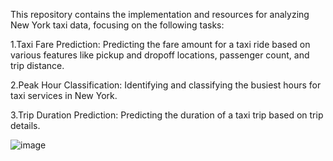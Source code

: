 This repository contains the implementation and resources for analyzing New York taxi data, focusing on the following tasks:

1.Taxi Fare Prediction: Predicting the fare amount for a taxi ride based on various features like pickup and dropoff locations, passenger count, and trip distance.

2.Peak Hour Classification: Identifying and classifying the busiest hours for taxi services in New York.

3.Trip Duration Prediction: Predicting the duration of a taxi trip based on trip details.

![image](https://github.com/user-attachments/assets/6495fde7-1003-41d2-bb66-bd0596886098)

